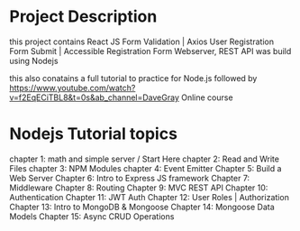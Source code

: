 # Project Description
this project contains React JS Form Validation | Axios User Registration Form Submit | Accessible Registration Form
Webserver, REST API was build using Nodejs

this also conatains a full tutorial to practice for Node.js followed by  https://www.youtube.com/watch?v=f2EqECiTBL8&t=0s&ab_channel=DaveGray
Online course 

# Nodejs Tutorial topics 
chapter 1: math and simple server / Start Here 
chapter 2: Read and Write Files 
chapter 3: NPM Modules
chapter 4: Event Emitter
Chapter 5: Build a Web Server
Chapter 6: Intro to Express JS framework
Chapter 7: Middleware
Chapter 8: Routing
Chapter 9: MVC REST API
Chapter 10: Authentication
Chapter 11: JWT Auth
Chapter 12: User Roles | Authorization
Chapter 13: Intro to MongoDB & Mongoose
Chapter 14: Mongoose Data Models
Chapter 15: Async CRUD Operations